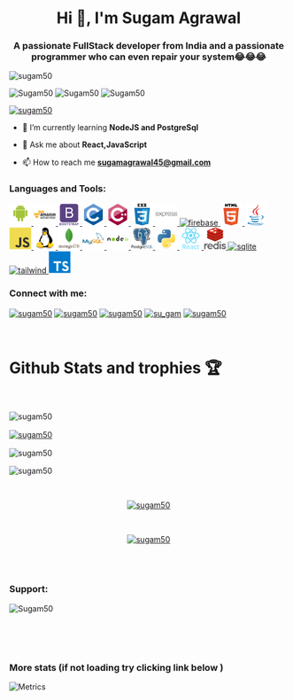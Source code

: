 <!--
**Sugam50/Sugam50** is a ✨ _special_ ✨ repository because its `README.md` (this file) appears on your GitHub profile.

Here are some ideas to get you started:

- 🔭 I’m currently working on ...
- 🌱 I’m currently learning ...
- 👯 I’m looking to collaborate on ...
- 🤔 I’m looking for help with ...
- 💬 Ask me about ...
- 📫 How to reach me: ...
- 😄 Pronouns: ...
- ⚡ Fun fact: ...
-->

<h1 align="center">Hi 👋, I'm Sugam Agrawal</h1>
<h3 align="center">A passionate FullStack developer from India and a passionate programmer who can even repair your system😂😂😂</h3>

<p align="left"> <img src="https://komarev.com/ghpvc/?username=sugam50&label=Profile%20views&color=0e75b6&style=flat" alt="sugam50" /> </p>
<p align = "left">
	<img src="https://img.shields.io/badge/OS-Linux and Windows-informational?style=flat&logo=linux&logoColor=white&color=0e75b6" alt="Sugam50">
	<img src="https://img.shields.io/badge/IDE-Pycharm,VScode,Jupyter-informational?style=flat&logo=visualstudiocode&logoColor=white&color=0e75b6" alt="Sugam50">
	<img src="https://img.shields.io/badge/Active-Learner-informational?style=flat&logo=futurelearn&logoColor=white&color=0e75b6" alt="Sugam50">
</p>

<p align="left"> 
<a href="https://twitter.com/sugam50" target="blank"><img src="https://img.shields.io/twitter/follow/sugam50?logo=twitter&style=for-the-badge" alt="sugam50" /></a> 
</p>

- 🌱 I’m currently learning **NodeJS and PostgreSql**

- 💬 Ask me about **React,JavaScript**

- 📫 How to reach me **sugamagrawal45@gmail.com**

<h3 align="left">Languages and Tools:</h3>
<p align="left"> 
<a href="https://developer.android.com" target="_blank"><img src="https://raw.githubusercontent.com/devicons/devicon/master/icons/android/android-original-wordmark.svg" alt="android" width="40" height="40"/> </a> 
<a href="https://aws.amazon.com" target="_blank"> <img src="https://raw.githubusercontent.com/devicons/devicon/master/icons/amazonwebservices/amazonwebservices-original-wordmark.svg" alt="aws" width="40" height="40"/> </a> 
<a href="https://getbootstrap.com" target="_blank"> <img src="https://raw.githubusercontent.com/devicons/devicon/master/icons/bootstrap/bootstrap-plain-wordmark.svg" alt="bootstrap" width="40" height="40"/> </a> 
<a href="https://www.cprogramming.com/" target="_blank"> <img src="https://raw.githubusercontent.com/devicons/devicon/master/icons/c/c-original.svg" alt="c" width="40" height="40"/> </a> 
<a href="https://www.w3schools.com/cpp/" target="_blank"> <img src="https://raw.githubusercontent.com/devicons/devicon/master/icons/cplusplus/cplusplus-original.svg" alt="cplusplus" width="40" height="40"/> </a> 
<a href="https://www.w3schools.com/css/" target="_blank"> <img src="https://raw.githubusercontent.com/devicons/devicon/master/icons/css3/css3-original-wordmark.svg" alt="css3" width="40" height="40"/> </a> 
<a href="https://expressjs.com" target="_blank"> <img src="https://raw.githubusercontent.com/devicons/devicon/master/icons/express/express-original-wordmark.svg" alt="express" width="40" height="40"/> </a> 
<a href="https://firebase.google.com/" target="_blank"> <img src="https://www.vectorlogo.zone/logos/firebase/firebase-icon.svg" alt="firebase" width="40" height="40"/> </a> 
<a href="https://www.w3.org/html/" target="_blank"> <img src="https://raw.githubusercontent.com/devicons/devicon/master/icons/html5/html5-original-wordmark.svg" alt="html5" width="40" height="40"/> </a> 
<a href="https://www.java.com" target="_blank"> <img src="https://raw.githubusercontent.com/devicons/devicon/master/icons/java/java-original.svg" alt="java" width="40" height="40"/> </a> 
<a href="https://developer.mozilla.org/en-US/docs/Web/JavaScript" target="_blank"> <img src="https://raw.githubusercontent.com/devicons/devicon/master/icons/javascript/javascript-original.svg" alt="javascript" width="40" height="40"/> </a> 
<a href="https://www.linux.org/" target="_blank"> <img src="https://raw.githubusercontent.com/devicons/devicon/master/icons/linux/linux-original.svg" alt="linux" width="40" height="40"/> </a> 
<a href="https://www.mongodb.com/" target="_blank"> <img src="https://raw.githubusercontent.com/devicons/devicon/master/icons/mongodb/mongodb-original-wordmark.svg" alt="mongodb" width="40" height="40"/> </a> 
<a href="https://www.mysql.com/" target="_blank"> <img src="https://raw.githubusercontent.com/devicons/devicon/master/icons/mysql/mysql-original-wordmark.svg" alt="mysql" width="40" height="40"/> </a> <a href="https://nodejs.org" target="_blank"> <img src="https://raw.githubusercontent.com/devicons/devicon/master/icons/nodejs/nodejs-original-wordmark.svg" alt="nodejs" width="40" height="40"/> </a> 
<a href="https://www.postgresql.org" target="_blank"> <img src="https://raw.githubusercontent.com/devicons/devicon/master/icons/postgresql/postgresql-original-wordmark.svg" alt="postgresql" width="40" height="40"/> </a> 
<a href="https://www.python.org" target="_blank"> <img src="https://raw.githubusercontent.com/devicons/devicon/master/icons/python/python-original.svg" alt="python" width="40" height="40"/> </a> <a href="https://reactjs.org/" target="_blank"> <img src="https://raw.githubusercontent.com/devicons/devicon/master/icons/react/react-original-wordmark.svg" alt="react" width="40" height="40"/> </a> 
<a href="https://redis.io" target="_blank"> <img src="https://raw.githubusercontent.com/devicons/devicon/master/icons/redis/redis-original-wordmark.svg" alt="redis" width="40" height="40"/> </a> <a href="https://www.sqlite.org/" target="_blank"> <img src="https://www.vectorlogo.zone/logos/sqlite/sqlite-icon.svg" alt="sqlite" width="40" height="40"/> </a> 
<a href="https://tailwindcss.com/" target="_blank"> <img src="https://www.vectorlogo.zone/logos/tailwindcss/tailwindcss-icon.svg" alt="tailwind" width="40" height="40"/> </a> 
<a href="https://www.typescriptlang.org/" target="_blank"> <img src="https://raw.githubusercontent.com/devicons/devicon/master/icons/typescript/typescript-original.svg" alt="typescript" width="40" height="40"/> </a> </p>

<h3 align="left">Connect with me:</h3>
<p align="left">
<a href="https://dev.to/sugam50" target="blank"><img align="center" src="https://cdn.jsdelivr.net/npm/simple-icons@3.0.1/icons/dev-dot-to.svg" alt="sugam50" height="30" width="40" /></a>
<a href="https://twitter.com/sugam50" target="blank"><img align="center" src="https://raw.githubusercontent.com/rahuldkjain/github-profile-readme-generator/master/src/images/icons/Social/twitter.svg" alt="sugam50" height="30" width="40" /></a>
<a href="https://linkedin.com/in/sugam50" target="blank"><img align="center" src="https://raw.githubusercontent.com/rahuldkjain/github-profile-readme-generator/master/src/images/icons/Social/linked-in-alt.svg" alt="sugam50" height="30" width="40" /></a>
<a href="https://instagram.com/su_gam" target="blank"><img align="center" src="https://raw.githubusercontent.com/rahuldkjain/github-profile-readme-generator/master/src/images/icons/Social/instagram.svg" alt="su_gam" height="30" width="40" /></a>
<a href="https://www.leetcode.com/sugam50" target="blank"><img align="center" src="https://raw.githubusercontent.com/rahuldkjain/github-profile-readme-generator/master/src/images/icons/Social/leet-code.svg" alt="sugam50" height="30" width="40" /></a>
</p>

<br>
<h1 align="left">Github Stats and trophies 🏆 </h1>
<br>
<p align="center">
  
  <p><img align="center" src="https://github-readme-stats.vercel.app/api/top-langs?username=sugam50&show_icons=true&locale=en&layout=compact" alt="sugam50" /></p>
  <p><a href="https://github.com/ryo-ma/github-profile-trophy"><img align="center" src="https://github-profile-trophy.vercel.app/?username=sugam50" alt="sugam50"/></a></p>
  <p><img align="center" src="https://github-readme-stats.vercel.app/api?username=sugam50&show_icons=true&locale=en" alt="sugam50" /></p>
  <p><img align="center" src="https://github-readme-streak-stats.herokuapp.com/?user=sugam50&" alt="sugam50" /></p>

</p>
<br>
<p align="center"><a href="https://activity-graph.herokuapp.com/graph?username=Sugam50&theme=github&count_private=true&area=true&hide_border=true"><img src="https://activity-graph.herokuapp.com/graph?username=Sugam50&theme=github&count_private=true&area=true&hide_border=true" alt="sugam50" /></a> </p>

<br>
<p align="center"><a href="https://github-profile-summary-cards.vercel.app/api/cards/profile-details?username=Sugam50&theme=github_dark"><img src="https://github-profile-summary-cards.vercel.app/api/cards/profile-details?username=Sugam50&theme=github_dark" alt="sugam50" /></a> </p>
<br><br>

<h3 align="left">Support:</h3>
<p><a href="https://www.buymeacoffee.com/Sugam50"> <img align="left" src="https://cdn.buymeacoffee.com/buttons/v2/default-yellow.png" height="50" width="210" alt="Sugam50" /></a></p><br><br>

<br><br>
<h3>More stats (if not loading try clicking link below )</h3>

![Metrics](https://metrics.lecoq.io/Sugam50?template=classic&isocalendar=1&languages=1&introduction=1&stars=1&lines=1&achievements=1&notable=1&isocalendar.duration=half-year&languages.limit=8&languages.sections=most-used&languages.colors=github&languages.threshold=0%25&languages.indepth=false&languages.recent.load=300&languages.recent.days=14&introduction.title=true&stars.limit=4&achievements.threshold=C&achievements.secrets=true&achievements.limit=0&notable.repositories=false&config.timezone=Asia%2FCalcutta)
